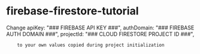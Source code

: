 # firebase-firestore-tutorial
Change apiKey: "### FIREBASE API KEY ###",
        authDomain: "### FIREBASE AUTH DOMAIN ###",
        projectId: "### CLOUD FIRESTORE PROJECT ID ###",
        
        to your own values copied during project initialization
